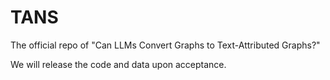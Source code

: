 # TANS
The official repo of "Can LLMs Convert Graphs to Text-Attributed Graphs?"

We will release the code and data upon acceptance. 

